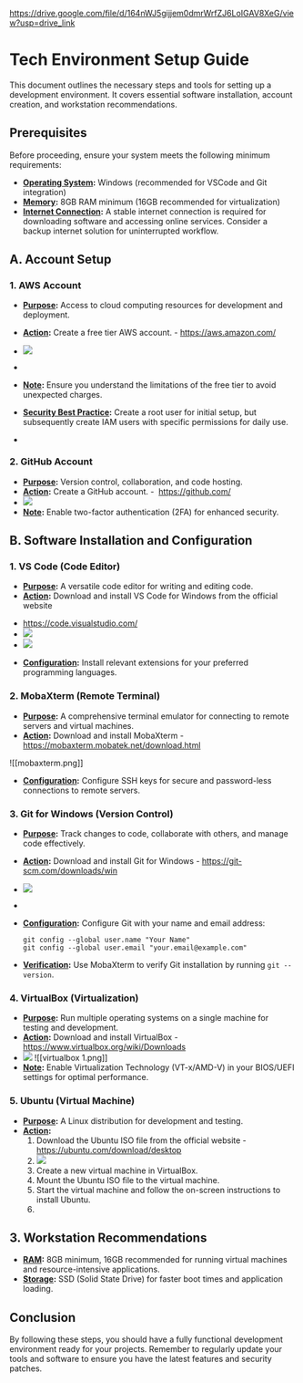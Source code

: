 https://drive.google.com/file/d/164nWJ5gijjem0dmrWrfZJ6LoIGAV8XeG/view?usp=drive_link

# Tech Environment Setup Guide

This document outlines the necessary steps and tools for setting up a development environment. It covers essential software installation, account creation, and workstation recommendations.

## Prerequisites

Before proceeding, ensure your system meets the following minimum requirements:

*   **[Operating System](pplx://action/followup):** Windows (recommended for VSCode and Git integration)
*   **[Memory](pplx://action/followup):** 8GB RAM minimum (16GB recommended for virtualization)
*   **[Internet Connection](pplx://action/followup):** A stable internet connection is required for downloading software and accessing online services. Consider a backup internet solution for uninterrupted workflow.

## A. Account Setup

### 1. AWS Account

*   **[Purpose](pplx://action/followup):** Access to cloud computing resources for development and deployment.
*   **[Action](pplx://action/followup):** Create a free tier AWS account. - https://aws.amazon.com/

*   ![](https://github.com/istephenmichael/DevOps/blob/144289f75dc8bfda62fe602863b997f2e014b696/mini-projects/aws.png)
* 
*   **[Note](pplx://action/followup):** Ensure you understand the limitations of the free tier to avoid unexpected charges.
*   **[Security Best Practice](pplx://action/followup):** Create a root user for initial setup, but subsequently create IAM users with specific permissions for daily use.
* ![]()

### 2. GitHub Account

*   **[Purpose](pplx://action/followup):** Version control, collaboration, and code hosting.
*   **[Action](pplx://action/followup):** Create a GitHub account. - ![]() https://github.com/
*   ![](https://github.com/istephenmichael/DevOps/blob/27bb45c197bc3864c301d9bcda49d0d04f5cbd62/mini-projects/github2.png) 
*   **[Note](pplx://action/followup):** Enable two-factor authentication (2FA) for enhanced security.


## B. Software Installation and Configuration

### 1. VS Code (Code Editor)

*   **[Purpose](pplx://action/followup):** A versatile code editor for writing and editing code.
*   **[Action](pplx://action/followup):** Download and install VS Code for Windows from the official website 
  - https://code.visualstudio.com/
  - ![](https://github.com/istephenmichael/DevOps/blob/9f8f358e5ce9972927c94b1f8e213caf455e55ca/mini-projects/vscode.png)
  - ![](https://github.com/istephenmichael/DevOps/blob/9f8f358e5ce9972927c94b1f8e213caf455e55ca/mini-projects/vscode2.png)

*   **[Configuration](pplx://action/followup):** Install relevant extensions for your preferred programming languages.

### 2. MobaXterm (Remote Terminal)

*   **[Purpose](pplx://action/followup):** A comprehensive terminal emulator for connecting to remote servers and virtual machines.
*   **[Action](pplx://action/followup):** Download and install MobaXterm - https://mobaxterm.mobatek.net/download.html
  
  ![[mobaxterm.png]]
*   **[Configuration](pplx://action/followup):** Configure SSH keys for secure and password-less connections to remote servers.

### 3. Git for Windows (Version Control)

*   **[Purpose](pplx://action/followup):** Track changes to code, collaborate with others, and manage code effectively.
*   **[Action](pplx://action/followup):** Download and install Git for Windows - https://git-scm.com/downloads/win
*   ![](https://github.com/istephenmichael/DevOps/blob/9f8f358e5ce9972927c94b1f8e213caf455e55ca/mini-projects/git.png)
*   
*   **[Configuration](pplx://action/followup):** Configure Git with your name and email address:

    ```
    git config --global user.name "Your Name"
    git config --global user.email "your.email@example.com"
    ```
*   **[Verification](pplx://action/followup):** Use MobaXterm to verify Git installation by running `git --version`.

### 4. VirtualBox (Virtualization)

*   **[Purpose](pplx://action/followup):** Run multiple operating systems on a single machine for testing and development.
*   **[Action](pplx://action/followup):** Download and install VirtualBox - https://www.virtualbox.org/wiki/Downloads
*   ![](https://github.com/istephenmichael/DevOps/blob/9f8f358e5ce9972927c94b1f8e213caf455e55ca/mini-projects/virtualbox1.png)
  ![[virtualbox 1.png]]
*   **[Note](pplx://action/followup):** Enable Virtualization Technology (VT-x/AMD-V) in your BIOS/UEFI settings for optimal performance.

### 5. Ubuntu (Virtual Machine)

*   **[Purpose](pplx://action/followup):** A Linux distribution for development and testing.
*   **[Action](pplx://action/followup):**
    1.  Download the Ubuntu ISO file from the official website - https://ubuntu.com/download/desktop
    2.  ![](https://github.com/istephenmichael/DevOps/blob/9f8f358e5ce9972927c94b1f8e213caf455e55ca/mini-projects/ubuntu.png)
    3.  Create a new virtual machine in VirtualBox.
    4.  Mount the Ubuntu ISO file to the virtual machine.
    5.  Start the virtual machine and follow the on-screen instructions to install Ubuntu.
    6.

## 3. Workstation Recommendations

*   **[RAM](pplx://action/followup):** 8GB minimum, 16GB recommended for running virtual machines and resource-intensive applications.
*   **[Storage](pplx://action/followup):** SSD (Solid State Drive) for faster boot times and application loading.

## Conclusion

By following these steps, you should have a fully functional development environment ready for your projects. Remember to regularly update your tools and software to ensure you have the latest features and security patches.
